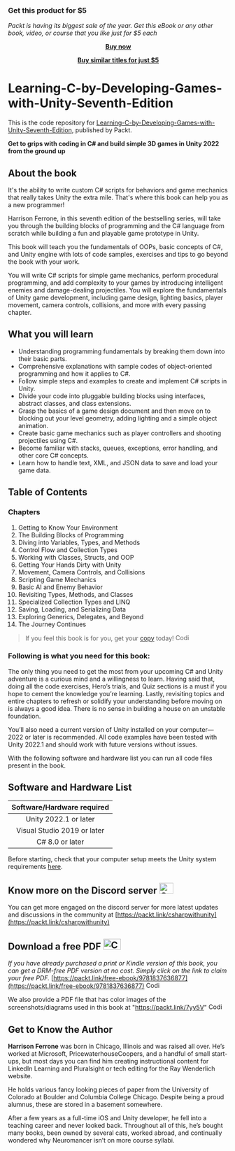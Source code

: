 
### Get this product for $5

<i>Packt is having its biggest sale of the year. Get this eBook or any other book, video, or course that you like just for $5 each</i>


<b><p align='center'>[Buy now](https://packt.link/9781837636877)</p></b>


<b><p align='center'>[Buy similar titles for just $5](https://subscription.packtpub.com/search)</p></b>


# Learning-C-by-Developing-Games-with-Unity-Seventh-Edition 
This is the code repository for [Learning-C-by-Developing-Games-with-Unity-Seventh-Edition](https://www.amazon.com/Learning-Developing-Games-Unity-coding/dp/1837636877), published by Packt.

**Get to grips with coding in C# and build simple 3D games in Unity 2022 from the ground up**

## About the book
It's the ability to write custom C# scripts for behaviors and game mechanics that really takes Unity the extra mile. That's where this book can help you as a new programmer!

Harrison Ferrone, in this seventh edition of the bestselling series, will take you through the building blocks of programming and the C# language from scratch while building a fun and playable game prototype in Unity.

This book will teach you the fundamentals of OOPs, basic concepts of C#, and Unity engine with lots of code samples, exercises and tips to go beyond the book with your work.

You will write C# scripts for simple game mechanics, perform procedural programming, and add complexity to your games by introducing intelligent enemies and damage-dealing projectiles. You will explore the fundamentals of Unity game development, including game design, lighting basics, player movement, camera controls, collisions, and more with every passing chapter.

## What you will learn

- Understanding programming fundamentals by breaking them down into their basic parts.
- Comprehensive explanations with sample codes of object-oriented programming and how it applies to C#.
- Follow simple steps and examples to create and implement C# scripts in Unity.
- Divide your code into pluggable building blocks using interfaces, abstract classes, and class extensions.
- Grasp the basics of a game design document and then move on to blocking out your level geometry, adding lighting and a simple object animation.
- Create basic game mechanics such as player controllers and shooting projectiles using C#.
- Become familiar with stacks, queues, exceptions, error handling, and other core C# concepts.
- Learn how to handle text, XML, and JSON data to save and load your game data.


## Table of Contents
### Chapters
1. Getting to Know Your Environment
2. The Building Blocks of Programming
3. Diving into Variables, Types, and Methods
4. Control Flow and Collection Types
5. Working with Classes, Structs, and OOP
6. Getting Your Hands Dirty with Unity
7. Movement, Camera Controls, and Collisions
8. Scripting Game Mechanics
9. Basic AI and Enemy Behavior
10. Revisiting Types, Methods, and Classes
11. Specialized Collection Types and LINQ
12. Saving, Loading, and Serializing Data
13. Exploring Generics, Delegates, and Beyond
14. The Journey Continues


> If you feel this book is for you, get your [copy](https://www.amazon.com/Learning-Developing-Games-Unity-coding/dp/1837636877) today! <img alt="Coding" height="15" width="35"  src="https://media.tenor.com/ex_HDD_k5P8AAAAi/habbo-habbohotel.gif">


### Following is what you need for this book: ###

The only thing you need to get the most from your upcoming C# and Unity adventure is a curious mind and a willingness to learn. Having said that, doing all the code exercises, Hero’s trials, and Quiz sections is a must if you hope to cement the knowledge you’re learning. Lastly, revisiting
topics and entire chapters to refresh or solidify your understanding before moving on is always a good idea. There is no sense in building a house on an unstable foundation.

You’ll also need a current version of Unity installed on your computer—2022 or later is recommended. All code examples have been tested with Unity 2022.1 and should work with future versions without issues.

With the following software and hardware list you can run all code files present in the book.

## Software and Hardware List

|  Software/Hardware required |
| :---:  | 
| Unity 2022.1 or later | 
| Visual Studio 2019 or later | 
| C# 8.0 or later | 

Before starting, check that your computer setup meets the Unity system requirements [here](https://docs.unity3d.com/2022.1/Documentation/Manual/system-requirements.html).

## Know more on the Discord server <img alt="Coding" height="25" width="32"  src="https://cliply.co/wp-content/uploads/2021/08/372108630_DISCORD_LOGO_400.gif">

You can get more engaged on the discord server for more latest updates and discussions in the community at [https://packt.link/csharpwithunity](https://packt.link/csharpwithunity) 

## Download a free PDF <img alt="Coding" height="25" width="40" src="https://emergency.com.au/wp-content/uploads/2021/03/free.gif">

_If you have already purchased a print or Kindle version of this book, you can get a DRM-free PDF version at no cost. Simply click on the link to claim your free PDF._
[https://packt.link/free-ebook/9781837636877](https://packt.link/free-ebook/9781837636877) <img alt="Coding" height="15" width="35"  src="https://media.tenor.com/ex_HDD_k5P8AAAAi/habbo-habbohotel.gif">

We also provide a PDF file that has color images of the screenshots/diagrams used in this book at "https://packt.link/7yy5V" <img alt="Coding" height="15" width="35"  src="https://media.tenor.com/ex_HDD_k5P8AAAAi/habbo-habbohotel.gif">


## Get to Know the Author

**Harrison Ferrone** was born in Chicago, Illinois and was raised all over. He’s worked at Microsoft, PricewaterhouseCoopers, and a handful of small start-ups, but most days you can find him creating instructional content for LinkedIn Learning and Pluralsight or tech editing for the Ray
Wenderlich website.

He holds various fancy looking pieces of paper from the University of Colorado at Boulder and Columbia College Chicago. Despite being a proud alumnus, these are stored in a basement somewhere.

After a few years as a full-time iOS and Unity developer, he fell into a teaching career and never looked back. Throughout all of this, he’s bought many books, been owned by several cats, worked abroad, and continually wondered why Neuromancer isn’t on more course syllabi.
